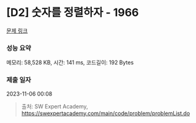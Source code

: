 # [D2] 숫자를 정렬하자 - 1966 

[문제 링크](https://swexpertacademy.com/main/code/problem/problemDetail.do?contestProbId=AV5PrmyKAWEDFAUq) 

### 성능 요약

메모리: 58,528 KB, 시간: 141 ms, 코드길이: 192 Bytes

### 제출 일자

2023-11-06 00:08



> 출처: SW Expert Academy, https://swexpertacademy.com/main/code/problem/problemList.do